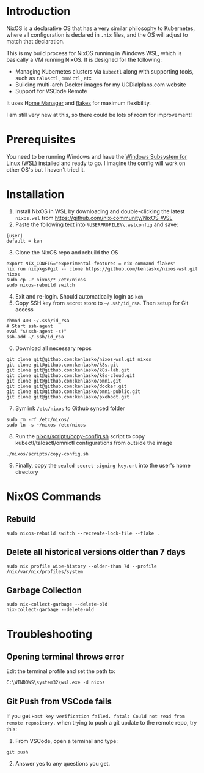 # Introduction
NixOS is a declarative OS that has a very similar philosophy to Kubernetes, where all configuration is declared in `.nix` files, and the OS will adjust to match that declaration.

This is my build process for NixOS running in Windows WSL, which is basically a VM running NixOS. It is designed for the following:
- Managing Kubernetes clusters via `kubectl` along with supporting tools, such as `talosctl`, `omnictl`, etc
- Building multi-arch Docker images for my UCDialplans.com website
- Support for VSCode Remote

It uses H[ome Manager](https://nix-community.github.io/home-manager/) and [flakes](https://nixos-and-flakes.thiscute.world/) for maximum flexibility. 

I am still very new at this, so there could be lots of room for improvement!

# Prerequisites
You need to be running Windows and have the [Windows Subsystem for Linux (WSL)](https://learn.microsoft.com/en-us/windows/wsl/install) installed and ready to go. I imagine the config will work on other OS's but I haven't tried it.

# Installation
1. Install NixOS in WSL by downloading and double-clicking the latest `nixos.wsl` from https://github.com/nix-community/NixOS-WSL
2. Paste the following text into `%USERPROFILE%\.wslconfig` and save:
```
[user]
default = ken
```
3. Clone the NixOS repo and rebuild the OS
```
export NIX_CONFIG="experimental-features = nix-command flakes"
nix run nixpkgs#git -- clone https://github.com/kenlasko/nixos-wsl.git nixos
sudo cp -r nixos/* /etc/nixos
sudo nixos-rebuild switch
```
4. Exit and re-login. Should automatically login as `ken`
5. Copy SSH key from secret store to `~/.ssh/id_rsa`. Then setup for Git access
```
chmod 400 ~/.ssh/id_rsa
# Start ssh-agent
eval "$(ssh-agent -s)"
ssh-add ~/.ssh/id_rsa
```
6.  Download all necessary repos
```
git clone git@github.com:kenlasko/nixos-wsl.git nixos
git clone git@github.com:kenlasko/k8s.git
git clone git@github.com:kenlasko/k8s-lab.git
git clone git@github.com:kenlasko/k8s-cloud.git
git clone git@github.com:kenlasko/omni.git
git clone git@github.com:kenlasko/docker.git
git clone git@github.com:kenlasko/omni-public.git
git clone git@github.com:kenlasko/pxeboot.git
```
7. Symlink `/etc/nixos` to Github synced folder
```
sudo rm -rf /etc/nixos/
sudo ln -s ~/nixos /etc/nixos
```
8. Run the [nixos/scripts/copy-config.sh](scripts/copy-config.sh) script to copy kubectl/talosctl/omnictl configurations from outside the image
```
./nixos/scripts/copy-config.sh
```
9. Finally, copy the `sealed-secret-signing-key.crt` into the user's home directory

# NixOS Commands
## Rebuild
```
sudo nixos-rebuild switch --recreate-lock-file --flake .
```
## Delete all historical versions older than 7 days
```
sudo nix profile wipe-history --older-than 7d --profile /nix/var/nix/profiles/system
```

## Garbage Collection
```
sudo nix-collect-garbage --delete-old
nix-collect-garbage --delete-old
```

# Troubleshooting
## Opening terminal throws error
Edit the terminal profile and set the path to:
```
C:\WINDOWS\system32\wsl.exe -d nixos
```

## Git Push from VSCode fails
If you get `Host key verification failed. fatal: Could not read from remote repository.` when trying to push a git update to the remote repo, try this:
1. From VSCode, open a terminal and type:
```
git push
```
2. Answer yes to any questions you get.
